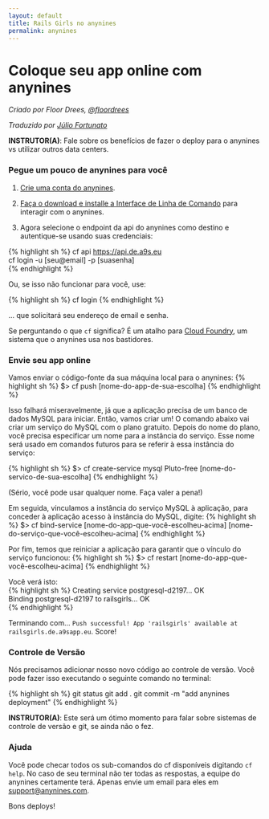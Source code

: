 ```yaml
---
layout: default
title: Rails Girls no anynines
permalink: anynines
---
```


# Coloque seu app online com anynines

*Criado por Floor Drees, [@floordrees](https://twitter.com/floordrees)*

*Traduzido por [Júlio Fortunato](https://github.com/JulioFortunato)*

__INSTRUTOR(A)__: Fale sobre os benefícios de fazer o deploy para o anynines vs utilizar outros data centers.

### Pegue um pouco de anynines para você

1. [Crie uma conta do anynines](http://anynines.com/).

2. [Faça o download e installe a Interface de Linha de Comando](https://anynines.zendesk.com/entries/60241846-How-to-install-the-CLI-v6) para interagir com o anynines.

3. Agora selecione o endpoint da api do anynines como destino e autentique-se usando suas credenciais:

{% highlight sh %}
cf api https://api.de.a9s.eu  
cf login -u [seu@email] -p [suasenha]  
{% endhighlight %}

Ou, se isso não funcionar para você, use:

{% highlight sh %}
cf login
{% endhighlight %}

... que solicitará seu endereço de email e senha.

Se perguntando o que `cf` significa? É um atalho para [Cloud Foundry](http://www.cloudfoundry.com/), um sistema que o anynines usa nos bastidores.

### Envie seu app online

Vamos enviar o código-fonte da sua máquina local para o anynines:
{% highlight sh %}
$> cf push [nome-do-app-de-sua-escolha]
{% endhighlight %}

Isso falhará miseravelmente, já que a aplicação precisa de um banco de dados MySQL para iniciar. Então, vamos criar um! O comando abaixo vai criar um serviço do MySQL com o plano gratuito. Depois do nome do plano, você precisa especificar um nome para a instância do serviço. Esse nome será usado em comandos futuros para se referir à essa instância do serviço:

{% highlight sh %}
$> cf create-service mysql Pluto-free [nome-do-servico-de-sua-escolha]
{% endhighlight %}

(Sério, você pode usar qualquer nome. Faça valer a pena!)

Em seguida, vinculamos a instância do serviço MySQL à aplicação, para conceder à aplicação acesso à instância do MySQL, digite:
{% highlight sh %}
$> cf bind-service [nome-do-app-que-você-escolheu-acima] [nome-do-serviço-que-você-escolheu-acima]
{% endhighlight %}

Por fim, temos que reiniciar a aplicação para garantir que o vínculo do serviço funcionou:
{% highlight sh %}
$> cf restart [nome-do-app-que-você-escolheu-acima]
{% endhighlight %}

Você verá isto:  
{% highlight sh %}
Creating service postgresql-d2197... OK  
Binding postgresql-d2197 to railsgirls... OK  
{% endhighlight %}

Terminando com... `Push successful! App 'railsgirls' available at railsgirls.de.a9sapp.eu`. Score!

### Controle de Versão

Nós precisamos adicionar nosso novo código ao controle de versão. Você pode fazer isso executando o seguinte comando no terminal:

{% highlight sh %}
git status
git add .
git commit -m "add anynines deployment"
{% endhighlight %}

__INSTRUTOR(A)__: Este será um ótimo momento para falar sobre sistemas de controle de versão e git, se ainda não o fez.

### Ajuda

Você pode checar todos os sub-comandos do cf disponíveis digitando `cf help`.
No caso de seu terminal não ter todas as respostas, a equipe do anynines certamente terá. Apenas envie um email para eles em support@anynines.com.

Bons deploys!
